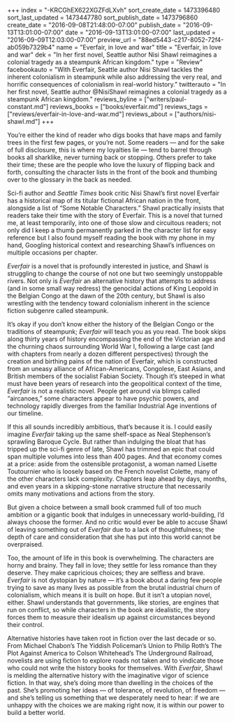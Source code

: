 +++
index = "-KRCGhEX622XGZFdLXvh"
sort_create_date = 1473396480
sort_last_updated = 1473447780
sort_publish_date = 1473796860
create_date = "2016-09-08T21:48:00-07:00"
publish_date = "2016-09-13T13:01:00-07:00"
date = "2016-09-13T13:01:00-07:00"
last_updated = "2016-09-09T12:03:00-07:00"
preview_url = "88ed5443-c217-8052-72f4-ab059b7329b4"
name = "Everfair, in love and war"
title = "Everfair, in love and war"
dek = "In her first novel, Seattle author Nisi Shawl reimagines a colonial tragedy as a steampunk African kingdom."
type = "Review"
facebookauto = "With Everfair, Seattle author Nisi Shawl tackles the inherent colonialism in steampunk while also addressing the very real, and horrific consequences of colonialism in real-world history."
twitterauto = "In her first novel, Seattle author @NisiShawl reimagines a colonial tragedy as a steampunk African kingdom."
reviews_byline = ["writers/paul-constant.md"]
reviews_books = ["books/everfair.md"]
reviews_tags = ["reviews/everfair-in-love-and-war.md"]
reviews_about = ["authors/nisi-shawl.md"]
+++

You’re either the kind of reader who digs books that have maps and family trees in the first few pages, or you’re not. Some readers — and for the sake of full disclosure, this is where my loyalties lie — tend to barrel through books all sharklike, never turning back or stopping. Others prefer to take their time; these are the people who love the luxury of flipping back and forth, consulting the character lists in the front of the book and thumbing over to the glossary in the back as needed.

Sci-fi author and *Seattle Times* book critic Nisi Shawl’s first novel Everfair has a historical map of its titular fictional African nation in the front, alongside a list of “Some Notable Characters.” Shawl practically insists that readers take their time with the story of Everfair. This is a novel that turned me, at least temporarily, into one of those slow and circuitous readers; not only did I keep a thumb permanently parked in the character list for easy reference but I also found myself reading the book with my phone in my hand, Googling historical context and researching Shawl’s influences on multiple occasions per chapter.

*Everfair* is a novel that is profoundly interested in justice, and Shawl is struggling to change the course of not one but two seemingly unstoppable rivers. Not only is *Everfair* an alternative history that attempts to address (and in some small way redress) the genocidal actions of King Leopold in the Belgian Congo at the dawn of the 20th century, but Shawl is also wrestling with the tendency toward colonialism inherent in the science fiction subgenre called steampunk.

It’s okay if you don’t know either the history of the Belgian Congo or the traditions of steampunk; *Everfair* will teach you as you read. The book skips along thirty years of history encompassing the end of the Victorian age and the churning chaos surrounding World War I, following a large cast (and with chapters from nearly a dozen different perspectives) through the creation and birthing pains of the nation of Everfair, which is constructed from an uneasy alliance of African-Americans, Congolese, East Asians, and British members of the socialist Fabian Society. Though it’s steeped in what must have been years of research into the geopolitical context of the time, *Everfair* is not a realistic novel. People get around via blimps called “aircanoes,” some characters appear to have psychic powers, and technology rapidly diverges from the familiar Industrial Age inventions of our timeline.

If this all sounds incredibly ambitious, that’s because it is. I could easily imagine *Everfair* taking up the same shelf-space as Neal Stephenson’s sprawling Baroque Cycle. But rather than indulging the bloat that has tripped up the sci-fi genre of late, Shawl has trimmed an epic that could span multiple volumes into less than 400 pages. And that economy comes at a price: aside from the ostensible protagonist, a woman named Lisette Toutournier who is loosely based on the French novelist Colette, many of the other characters lack complexity. Chapters leap ahead by days, months, and even years in a skipping-stone narrative structure that necessarily omits many motivations and actions from the story.

But given a choice between a small book crammed full of too much ambition or a gigantic book that indulges in unnecessary world-building, I’d always choose the former. And no critic would ever be able to accuse Shawl of leaving something out of *Everfair* due to a lack of thoughtfulness; the depth of care and consideration that she has put into this world cannot be overpraised.

Too, the amount of life in this book is overwhelming. The characters are horny and brainy. They fall in love; they settle for less romance than they deserve. They make capricious choices; they are selfless and brave. *Everfair* is not dystopian by nature — it’s a book about a daring few people trying to save as many lives as possible from the brutal industrial churn of colonialism, which means it is built on hope. But it isn’t a utopian novel, either. Shawl understands that governments, like stories, are engines that run on conflict, so while characters in the book are idealistic, the story forces them to measure their idealism up against circumstances beyond their control.

Alternative histories have taken root in fiction over the last decade or so. From Michael Chabon’s The Yiddish Policeman’s Union to Philip Roth’s The Plot Against America to Colson Whitehead’s The Underground Railroad, novelists are using fiction to explore roads not taken and to vindicate those who could not write the history books for themselves. With *Everfair*, Shawl is melding the alternative history with the imaginative vigor of science fiction. In that way, she’s doing more than dwelling in the choices of the past. She’s promoting her ideas — of tolerance, of revolution, of freedom — and she’s telling us something that we desperately need to hear: if we are unhappy with the choices we are making right now, it is within our power to build a better world.
